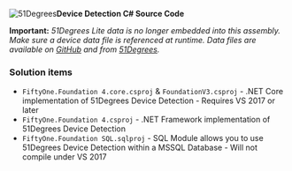 ![51Degrees](https://51degrees.com/DesktopModules/FiftyOne/Distributor/Logo.ashx?utm_source=github&utm_medium=repository&utm_content=source-code&utm_campaign=net-open-source "THE Fastest and Most Accurate Device Detection")**Device Detection C# Source Code**

**Important:** _51Degrees Lite data is no longer embedded into this assembly. Make sure a device data file is referenced at runtime. Data files are available on [GitHub](../data) and from [51Degrees](https://51degrees.com/compare-data-options?utm_source=github&utm_medium=repository&utm_content=source-code&utm_campaign=net-open-source "Different device databases which can be used with 51Degrees device detection")._

### Solution items

- `FiftyOne.Foundation 4.core.csproj` & `FoundationV3.csproj` - .NET Core implementation of 51Degrees Device Detection - Requires VS 2017 or later
- `FiftyOne.Foundation 4.csproj` - .NET Framework implementation of 51Degrees Device Detection
- `FiftyOne.Foundation SQL.sqlproj` - SQL Module allows you to use 51Degrees Device Detection within a MSSQL Database - Will not compile under VS 2017